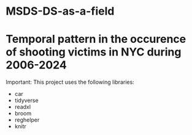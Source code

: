 # MSDS-DS-as-a-field

# Temporal pattern in the occurence of shooting victims in NYC during 2006-2024

Important:
This project uses the following libraries:

 - car
 - tidyverse
 - readxl
 - broom
 - reghelper
 - knitr
